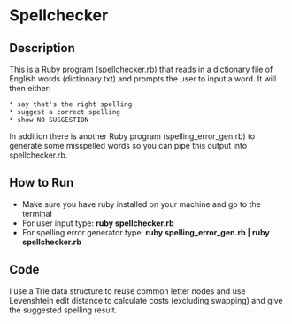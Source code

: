 # Spellchecker

## Description
  This is a Ruby program (spellchecker.rb) that reads in a dictionary file of
  English words (dictionary.txt) and prompts the user to input a word.
  It will then either:

    * say that's the right spelling
    * suggest a correct spelling
    * show NO SUGGESTION
    
  In addition there is another Ruby program (spelling_error_gen.rb)
  to generate some misspelled words so you can pipe this output into spellchecker.rb.

## How to Run
  * Make sure you have ruby installed on your machine and go to the terminal
  * For user input type: **ruby spellchecker.rb**
  * For spelling error generator type: **ruby spelling_error_gen.rb | ruby spellchecker.rb**

## Code
  I use a Trie data structure to reuse common letter nodes and use Levenshtein
  edit distance to calculate costs (excluding swapping) and give the suggested spelling result.
